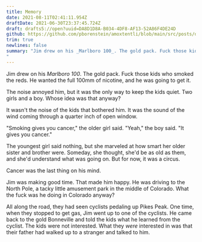 ```yaml
---
title: Memory
date: 2021-08-11T02:41:11.954Z
draftDate: 2021-06-30T23:37:45.724Z
draft: drafts5://open?uuid=DA8D1D8A-B034-4DF8-AF13-52A86F4DE24D
github: https://github.com/pborenstein/amoxtentli/blob/main/src/posts/da8d1d8a-b034-4df8-af13-52a86f4de24d.md
trim: true
newlines: false
summary: "Jim drew on his _Marlboro 100_. The gold pack. Fuck those kids who smoked the reds. He wanted the full 100mm of nicotine, and he was going to get it.
"
---
```



Jim drew on his _Marlboro 100_. The gold pack. Fuck those kids who smoked the reds. He wanted the full 100mm of nicotine, and he was going to get it.

The noise annoyed him, but it was the only way to keep the kids quiet.
Two girls and a boy. Whose idea was that anyway?
 
It wasn't the noise of the kids that bothered him.
It was the sound of the wind coming through a quarter inch of open window.

"Smoking gives you cancer," the older girl said.
"Yeah," the boy said. "It gives you cancer."

The youngest girl said nothing, but she marveled at how smart her older sister and brother were. Someday, she thought, she'd be as old as them, and she'd understand what was going on. But for now, it was a circus.

Cancer was the last thing on his mind.

Jim was making good time. That made him happy.
He was driving to the North Pole,
a tacky little amusement park in the middle of Colorado.
What the fuck was he doing in Colorado anyway?

All along the road, they had seen cyclists pedaling up Pikes Peak.
One time, when they stopped to get gas, Jim went up to one of the cyclists. He came back to the gold Bonneville
and told the kids what he learned from the cyclist.
The kids were not interested.
What they _were_ interested in was
that their father had walked up to a stranger and talked to him.
